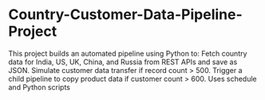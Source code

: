 # Country-Customer-Data-Pipeline-Project
This project builds an automated pipeline using Python to: Fetch country data for India, US, UK, China, and Russia from REST APIs and save as JSON.  Simulate customer data transfer if record count > 500. Trigger a child pipeline to copy product data if customer count > 600. Uses schedule and Python scripts
